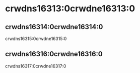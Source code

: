 # crwdns16313:0crwdne16313:0

## crwdns16314:0crwdne16314:0

crwdns16315:0crwdne16315:0

## crwdns16316:0crwdne16316:0

crwdns16317:0crwdne16317:0